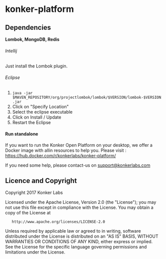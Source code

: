 # konker-platform

## Dependencies

**Lombok, MongoDB, Redis**
###### Intellij
Just install the Lombok plugin.
###### Eclipse
1. ```java -jar $MAVEN_REPOSITORY/org/projectlombok/lombok/$VERSION/lombok-$VERSION.jar```
2. Click on "Specify Location"
3. Select the eclipse executable
4. Click on Install / Update
5. Restart the Eclipse

#### Run standalone #####
If you want to run the Konker Open Platform on your desktop, we offer a Docker image with allin resources to help you.
Please visit : https://hub.docker.com/r/konkerlabs/konker-platform/

If you need some help, please contact-us on support@konkerlabs.com

## Licence and Copyright
   Copyright 2017 Konker Labs

   Licensed under the Apache License, Version 2.0 (the "License");
   you may not use this file except in compliance with the License.
   You may obtain a copy of the License at

       http://www.apache.org/licenses/LICENSE-2.0

   Unless required by applicable law or agreed to in writing, software
   distributed under the License is distributed on an "AS IS" BASIS,
   WITHOUT WARRANTIES OR CONDITIONS OF ANY KIND, either express or implied.
   See the License for the specific language governing permissions and
   limitations under the License.
